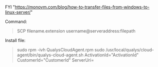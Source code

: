 FYI "https://monovm.com/blog/how-to-transfer-files-from-windows-to-linux-server/"

Command:

> SCP filename.extension username@serveraddress:filepath

Install file:
> sudo rpm -ivh QualysCloudAgent.rpm
> sudo /usr/local/qualys/cloud-agent/bin/qualys-cloud-agent.sh ActivationId="ActivationId" CustomerId="CustomerId" ServerUri=
